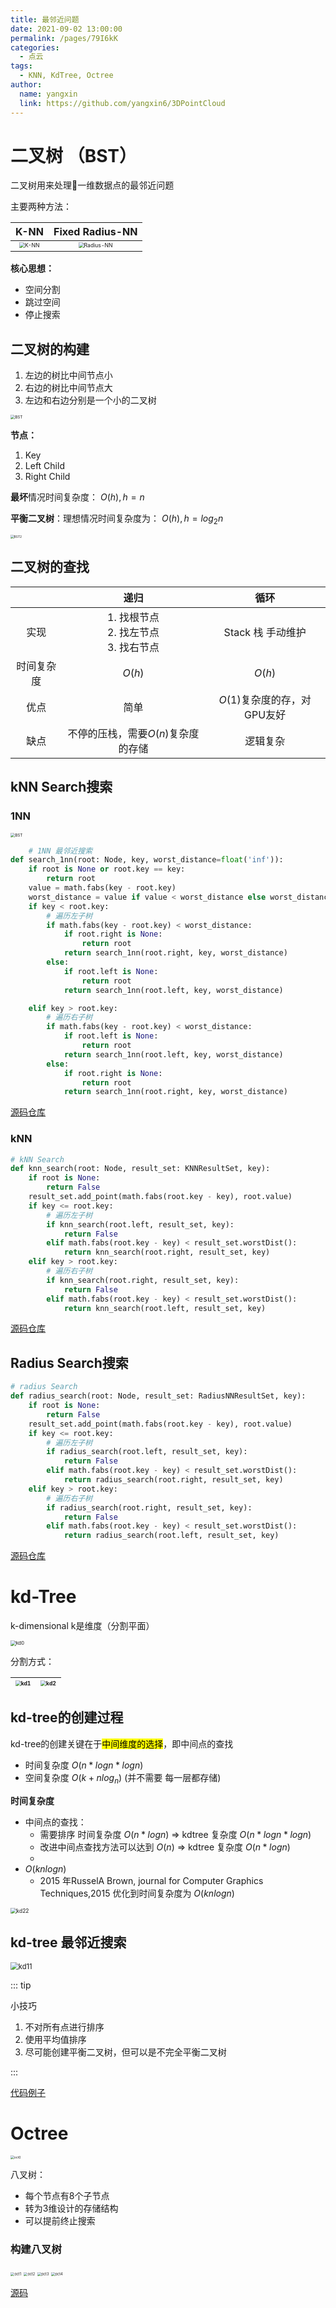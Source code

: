 ```yaml
---
title: 最邻近问题
date: 2021-09-02 13:00:00
permalink: /pages/79I6kK
categories: 
  - 点云
tags: 
  - KNN, KdTree, Octree
author: 
  name: yangxin
  link: https://github.com/yangxin6/3DPointCloud
---
```

# 二叉树 （BST）

二叉树用来处理一维数据点的最邻近问题

主要两种方法：

|                             K-NN                             |                       Fixed Radius-NN                        |
| :----------------------------------------------------------: | :----------------------------------------------------------: |
| <img src="https://cdn.jsdelivr.net/gh/yangxin6/img-hosting@master/images/K-NN.2cli9zheqj8k.jpg" alt="K-NN" style="zoom:54%;" /> | <img src="https://cdn.jsdelivr.net/gh/yangxin6/img-hosting@master/images/Radius-NN.1zr0svd875wg.jpg" alt="Radius-NN" style="zoom:54%;" /> |



**核心思想：** 

- 空间分割
- 跳过空间
- 停止搜索



## 二叉树的构建

1. 左边的树比中间节点小
2. 右边的树比中间节点大
3. 左边和右边分别是一个小的二叉树

<img src="https://cdn.jsdelivr.net/gh/yangxin6/img-hosting@master/images/BST.7c1mrspt3nw0.jpg" alt="BST" style="zoom:45%;" />



**节点：**

1. Key
2. Left Child
3. Right Child

**最坏**情况时间复杂度： $O(h), h=n$

**平衡二叉树**：理想情况时间复杂度为： $O(h), h = log_2n$

<img src="https://cdn.jsdelivr.net/gh/yangxin6/img-hosting@master/images/BST2.3gkyb2i5boo0.jpg" alt="BST2" style="zoom:35%;" />

## 二叉树的查找

|            |                        递归                         |            循环             |
| :--------: | :-------------------------------------------------: | :-------------------------: |
|    实现    | 1. 找根节点<br />2. 找左节点<br />3. 找右节点<br /> |      Stack 栈 手动维护      |
| 时间复杂度 |                       $O(h)$                        |           $O(h)$            |
|    优点    |                        简单                         | $O(1)$复杂度的存，对GPU友好 |
|    缺点    |         不停的压栈，需要$O(n)$复杂度的存储          |          逻辑复杂           |

## kNN Search搜索

### 1NN

<img src="https://cdn.jsdelivr.net/gh/yangxin6/img-hosting@master/images/BST.7c1mrspt3nw0.jpg" alt="BST" style="zoom:45%;" />

```python
	# 1NN 最邻近搜索
def search_1nn(root: Node, key, worst_distance=float('inf')):
    if root is None or root.key == key:
        return root
    value = math.fabs(key - root.key)
    worst_distance = value if value < worst_distance else worst_distance
    if key < root.key:
        # 遍历左子树
        if math.fabs(key - root.key) < worst_distance:
            if root.right is None:
                return root
            return search_1nn(root.right, key, worst_distance)
        else:
            if root.left is None:
                return root
            return search_1nn(root.left, key, worst_distance)

    elif key > root.key:
        # 遍历右子树
        if math.fabs(key - root.key) < worst_distance:
            if root.left is None:
                return root
            return search_1nn(root.left, key, worst_distance)
        else:
            if root.right is None:
                return root
            return search_1nn(root.right, key, worst_distance)
```

[源码仓库](https://github.com/yangxin6/3DPointCloud/blob/master/lesson2/bst.py)

### kNN

```python
# kNN Search
def knn_search(root: Node, result_set: KNNResultSet, key):
    if root is None:
        return False
    result_set.add_point(math.fabs(root.key - key), root.value)
    if key <= root.key:
        # 遍历左子树
        if knn_search(root.left, result_set, key):
            return False
        elif math.fabs(root.key - key) < result_set.worstDist():
            return knn_search(root.right, result_set, key)
    elif key > root.key:
        # 遍历右子树
        if knn_search(root.right, result_set, key):
            return False
        elif math.fabs(root.key - key) < result_set.worstDist():
            return knn_search(root.left, result_set, key)
```

[源码仓库](https://github.com/yangxin6/3DPointCloud/blob/master/lesson2/bst.py)

## Radius Search搜索

```python
# radius Search
def radius_search(root: Node, result_set: RadiusNNResultSet, key):
    if root is None:
        return False
    result_set.add_point(math.fabs(root.key - key), root.value)
    if key <= root.key:
        # 遍历左子树
        if radius_search(root.left, result_set, key):
            return False
        elif math.fabs(root.key - key) < result_set.worstDist():
            return radius_search(root.right, result_set, key)
    elif key > root.key:
        # 遍历右子树
        if radius_search(root.right, result_set, key):
            return False
        elif math.fabs(root.key - key) < result_set.worstDist():
            return radius_search(root.left, result_set, key)
```

[源码仓库](https://github.com/yangxin6/3DPointCloud/blob/master/lesson2/bst.py)

# kd-Tree

k-dimensional   k是维度（分割平面）

<img src="https://cdn.jsdelivr.net/gh/yangxin6/img-hosting@master/images/kd0.3ph98a7opsk0.jpg" alt="kd0" style="zoom:54%;" />

分割方式：

| <img src="https://cdn.jsdelivr.net/gh/yangxin6/img-hosting@master/images/kd1.3hty8jjaiug0.jpg" alt="kd1" style="zoom:54%;" /> | <img src="https://cdn.jsdelivr.net/gh/yangxin6/img-hosting@master/images/kd2.5fkl3qga0kc0.jpg" alt="kd2" style="zoom:54%;" /> |
| :----------------------------------------------------------: | :----------------------------------------------------------: |

## kd-tree的创建过程

kd-tree的创建关键在于<mark>中间维度的选择</mark>，即中间点的查找

- 时间复杂度 $O(n*logn*logn)$
- 空间复杂度 $O(k + nlog_n)$ (并不需要 每一层都存储)



**时间复杂度**

- 中间点的查找：
  - 需要排序 时间复杂度 $O(n*logn)$ => kdtree 复杂度 $O(n*logn*logn)$
  - 改进中间点查找方法可以达到 $O(n)$ => kdtree 复杂度 $O(n*logn)$
  - 
- $O(knlogn)$
  - 2015 年RusselA Brown, journal for Computer Graphics Techniques,2015 优化到时间复杂度为 $O(knlogn)$

<img src="https://cdn.jsdelivr.net/gh/yangxin6/img-hosting@master/images/kd22.4dvr2wdokxa0.gif" alt="kd22" style="zoom:60%;" />

## kd-tree 最邻近搜索



<img src="https://cdn.jsdelivr.net/gh/yangxin6/img-hosting@master/images/kd11.7czi5ewyeb00.gif" alt="kd11" style="zoom:80%;" />

::: tip

小技巧

1. 不对所有点进行排序
2. 使用平均值排序
3. 尽可能创建平衡二叉树，但可以是不完全平衡二叉树

:::



[代码例子](https://github.com/yangxin6/3DPointCloud/blob/master/lesson2/kdtree.py)



# Octree

<img src="https://cdn.jsdelivr.net/gh/yangxin6/img-hosting@master/images/oct0.5y5jtnksyws0.jpg" alt="oct0" style="zoom:36%;" />

八叉树：

- 每个节点有8个子节点
- 转为3维设计的存储结构
- 可以提前终止搜索

### 构建八叉树

<img src="https://cdn.jsdelivr.net/gh/yangxin6/img-hosting@master/images/oct1.6psbywufo500.jpg" alt="oct1" style="zoom:40%;" />

<img src="https://cdn.jsdelivr.net/gh/yangxin6/img-hosting@master/images/oct2.xht0wlhzka8.jpg" alt="oct2" style="zoom:40%;" />

<img src="https://cdn.jsdelivr.net/gh/yangxin6/img-hosting@master/images/oct3.52dsjg9jaj40.jpg" alt="oct3" style="zoom:40%;" />

<img src="https://cdn.jsdelivr.net/gh/yangxin6/img-hosting@master/images/oct4.ofoyqn71or4.jpg" alt="oct4" style="zoom:40%;" />

[源码](https://github.com/yangxin6/3DPointCloud/blob/master/lesson2/octree.py)

